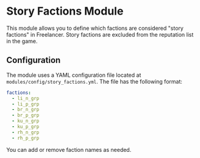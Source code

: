 # Story Factions Module

This module allows you to define which factions are considered "story factions" in Freelancer. Story factions are excluded from the reputation list in the game.

## Configuration

The module uses a YAML configuration file located at `modules/config/story_factions.yml`. The file has the following format:

```yaml
factions:
  - li_n_grp
  - li_p_grp
  - br_n_grp
  - br_p_grp
  - ku_n_grp
  - ku_p_grp
  - rh_n_grp
  - rh_p_grp
```

You can add or remove faction names as needed.